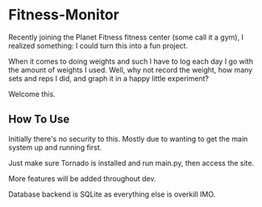 Fitness-Monitor
===============
Recently joining the Planet Fitness fitness center (some call it a gym), I realized something: I could turn this into a fun project.

When it comes to doing weights and such I have to log each day I go with the amount of weights I used.  Well, why not record the weight, how many sets and reps I did, and graph it in a happy little experiment?

Welcome this.

How To Use
-----------
Initially there's no security to this.  Mostly due to wanting to get the main system
up and running first.

Just make sure Tornado is installed and run main.py, then access the site.

More features will be added throughout dev.

Database backend is SQLite as everything else is overkill IMO.
